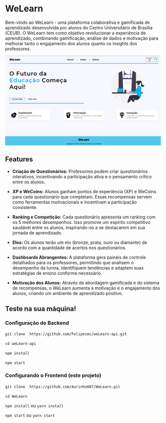 # WeLearn

Bem-vindo ao WeLearn - uma plataforma colaborativa e gamificada de aprendizado desenvolvida por alunos do Centro Universitário de Brasília (CEUB). O WeLearn tem como objetivo revolucionar a experiência de aprendizado, combinando gamificação, análise de dados e motivação para melhorar tanto o engajamento dos alunos quanto os insights dos professores.

![Alt text](/public/ReadMe.png)

## Features

- **Criação de Questionários:** Professores podem criar questionários interativos, incentivando a participação ativa e o pensamento crítico entre os alunos.

- **XP e WeCoins:** Alunos ganham pontos de experiência (XP) e WeCoins para cada questionário que completam. Essas recompensas servem como ferramentas motivacionais e incentivam a participação consistente.

- **Ranking e Competição:** Cada questionário apresenta um ranking com os 5 melhores desempenhos. Isso promove um espírito competitivo saudável entre os alunos, inspirando-os a se destacarem em sua jornada de aprendizado.

- **Elos:** Os alunos terão um elo (bronze, prata, ouro ou diamante) de acordo com a quantidade de acertos nos questionários.

- **Dashboards Abrangentes:** A plataforma gera painéis de controle detalhados para os professores, permitindo que analisem o desempenho da turma, identifiquem tendências e adaptem suas estratégias de ensino conforme necessário.

- **Motivação dos Alunos:** Através da abordagem gamificada e do sistema de recompensas, o WeLearn aumenta a motivação e o engajamento dos alunos, criando um ambiente de aprendizado positivo.


## Teste na sua máquina!

### Configuração do Backend
`git clone  https://github.com/Felipecmc/weLearn-api.git`

`cd weLearn-api`

`npm install`

`npm start`


### Configurando o Frontend (este projeto)
`git clone  https://github.com/Aurinho007/WeLearn.git`

`cd WeLearn`

`npm install` ou `yarn install`

`npm start` ou `yarn start`
